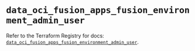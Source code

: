 # `data_oci_fusion_apps_fusion_environment_admin_user`

Refer to the Terraform Registry for docs: [`data_oci_fusion_apps_fusion_environment_admin_user`](https://registry.terraform.io/providers/hashicorp/oci/7.19.0/docs/data-sources/fusion_apps_fusion_environment_admin_user).
